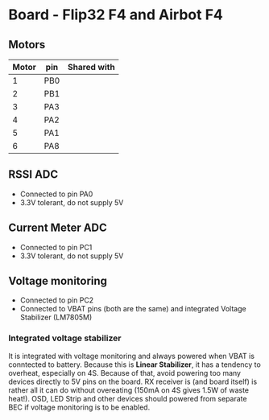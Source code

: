 # Board - Flip32 F4 and Airbot F4

## Motors

| Motor     | pin   |   Shared with |
| ----      | ----  |   ----        |
| 1         | PB0   |               |
| 2         | PB1   |               |
| 3         | PA3   |               |
| 4         | PA2   |               |
| 5         | PA1   |               |
| 6         | PA8   |               |

## RSSI ADC

* Connected to pin PA0
* 3.3V tolerant, do not supply 5V

## Current Meter ADC

* Connected to pin PC1
* 3.3V tolerant, do not supply 5V

## Voltage monitoring

* Connected to pin PC2
* Connected to VBAT pins (both are the same) and integrated Voltage Stabilizer (LM7805M)

### Integrated voltage stabilizer

It is integrated with voltage monitoring and always powered when VBAT is conntected to battery.
Because this is **Linear Stabilizer**, it has a tendency to overheat, especially on 4S. Because of that,
avoid powering too many devices directly to 5V pins on the board. RX receiver is (and board itself) is rather all
it can do without overeating (150mA on 4S gives 1.5W of waste heat!). OSD, LED Strip and other devices should powered from separate BEC if voltage monitoring is to be enabled.
